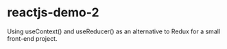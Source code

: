 # reactjs-demo-2
Using useContext() and useReducer() as an alternative to Redux for a small front-end project.
